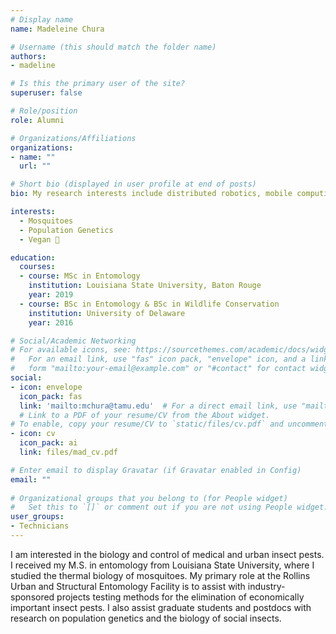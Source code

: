```yaml
---
# Display name
name: Madeleine Chura

# Username (this should match the folder name)
authors:
- madeline

# Is this the primary user of the site?
superuser: false

# Role/position
role: Alumni

# Organizations/Affiliations
organizations:
- name: ""
  url: ""

# Short bio (displayed in user profile at end of posts)
bio: My research interests include distributed robotics, mobile computing and programmable matter.

interests:
  - Mosquitoes
  - Population Genetics
  - Vegan 🌱 

education:
  courses:
  - course: MSc in Entomology
    institution: Louisiana State University, Baton Rouge
    year: 2019
  - course: BSc in Entomology & BSc in Wildlife Conservation
    institution: University of Delaware
    year: 2016

# Social/Academic Networking
# For available icons, see: https://sourcethemes.com/academic/docs/widgets/#icons
#   For an email link, use "fas" icon pack, "envelope" icon, and a link in the
#   form "mailto:your-email@example.com" or "#contact" for contact widget.
social:
- icon: envelope
  icon_pack: fas
  link: 'mailto:mchura@tamu.edu'  # For a direct email link, use "mailto:test@example.org".
  # Link to a PDF of your resume/CV from the About widget.
# To enable, copy your resume/CV to `static/files/cv.pdf` and uncomment the lines below.  
- icon: cv
  icon_pack: ai
  link: files/mad_cv.pdf

# Enter email to display Gravatar (if Gravatar enabled in Config)
email: ""
  
# Organizational groups that you belong to (for People widget)
#   Set this to `[]` or comment out if you are not using People widget.  
user_groups:
- Technicians
---
```

I am interested in the biology and control of medical and urban insect pests. I received my M.S. in entomology from Louisiana State University, where I studied the thermal biology of mosquitoes. My primary role at the Rollins Urban and Structural Entomology Facility is to assist with industry-sponsored projects testing methods for the elimination of economically important insect pests. I also assist graduate students and postdocs with research on population genetics and the biology of social insects. 

